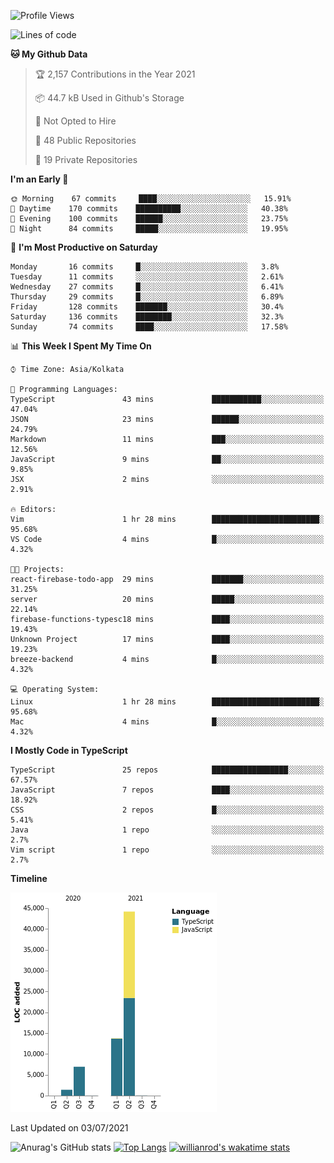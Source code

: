 <!--START_SECTION:waka-->
![Profile Views](http://img.shields.io/badge/Profile%20Views-0-blue)

![Lines of code](https://img.shields.io/badge/From%20Hello%20World%20I%27ve%20Written-66336%20lines%20of%20code-blue)

**🐱 My Github Data** 

> 🏆 2,157 Contributions in the Year 2021
 > 
> 📦 44.7 kB Used in Github's Storage 
 > 
> 🚫 Not Opted to Hire
 > 
> 📜 48 Public Repositories 
 > 
> 🔑 19 Private Repositories  
 > 
**I'm an Early 🐤** 

```text
🌞 Morning    67 commits     ████░░░░░░░░░░░░░░░░░░░░░   15.91% 
🌆 Daytime    170 commits    ██████████░░░░░░░░░░░░░░░   40.38% 
🌃 Evening    100 commits    ██████░░░░░░░░░░░░░░░░░░░   23.75% 
🌙 Night      84 commits     █████░░░░░░░░░░░░░░░░░░░░   19.95%

```
📅 **I'm Most Productive on Saturday** 

```text
Monday       16 commits     █░░░░░░░░░░░░░░░░░░░░░░░░   3.8% 
Tuesday      11 commits     ░░░░░░░░░░░░░░░░░░░░░░░░░   2.61% 
Wednesday    27 commits     █░░░░░░░░░░░░░░░░░░░░░░░░   6.41% 
Thursday     29 commits     █░░░░░░░░░░░░░░░░░░░░░░░░   6.89% 
Friday       128 commits    ███████░░░░░░░░░░░░░░░░░░   30.4% 
Saturday     136 commits    ████████░░░░░░░░░░░░░░░░░   32.3% 
Sunday       74 commits     ████░░░░░░░░░░░░░░░░░░░░░   17.58%

```


📊 **This Week I Spent My Time On** 

```text
⌚︎ Time Zone: Asia/Kolkata

💬 Programming Languages: 
TypeScript               43 mins             ███████████░░░░░░░░░░░░░░   47.04% 
JSON                     23 mins             ██████░░░░░░░░░░░░░░░░░░░   24.79% 
Markdown                 11 mins             ███░░░░░░░░░░░░░░░░░░░░░░   12.56% 
JavaScript               9 mins              ██░░░░░░░░░░░░░░░░░░░░░░░   9.85% 
JSX                      2 mins              ░░░░░░░░░░░░░░░░░░░░░░░░░   2.91%

🔥 Editors: 
Vim                      1 hr 28 mins        ████████████████████████░   95.68% 
VS Code                  4 mins              █░░░░░░░░░░░░░░░░░░░░░░░░   4.32%

🐱‍💻 Projects: 
react-firebase-todo-app  29 mins             ███████░░░░░░░░░░░░░░░░░░   31.25% 
server                   20 mins             █████░░░░░░░░░░░░░░░░░░░░   22.14% 
firebase-functions-typesc18 mins             ████░░░░░░░░░░░░░░░░░░░░░   19.43% 
Unknown Project          17 mins             ████░░░░░░░░░░░░░░░░░░░░░   19.23% 
breeze-backend           4 mins              █░░░░░░░░░░░░░░░░░░░░░░░░   4.32%

💻 Operating System: 
Linux                    1 hr 28 mins        ████████████████████████░   95.68% 
Mac                      4 mins              █░░░░░░░░░░░░░░░░░░░░░░░░   4.32%

```

**I Mostly Code in TypeScript** 

```text
TypeScript               25 repos            █████████████████░░░░░░░░   67.57% 
JavaScript               7 repos             ████░░░░░░░░░░░░░░░░░░░░░   18.92% 
CSS                      2 repos             █░░░░░░░░░░░░░░░░░░░░░░░░   5.41% 
Java                     1 repo              ░░░░░░░░░░░░░░░░░░░░░░░░░   2.7% 
Vim script               1 repo              ░░░░░░░░░░░░░░░░░░░░░░░░░   2.7%

```


**Timeline**

![Chart not found](https://raw.githubusercontent.com/wise-introvert/wise-introvert/master/charts/bar_graph.png) 


 Last Updated on 03/07/2021
<!--END_SECTION:waka-->
![Anurag's GitHub stats](https://github-readme-stats.vercel.app/api?username=wise-introvert&count_private=true&show_icons=true)
[![Top Langs](https://github-readme-stats.vercel.app/api/top-langs/?username=wise-introvert&langs_count=10)](https://github.com/anuraghazra/github-readme-stats)
[![willianrod's wakatime stats](https://github-readme-stats.vercel.app/api/wakatime?username=wiseintrovert)](https://github.com/anuraghazra/github-readme-stats)
